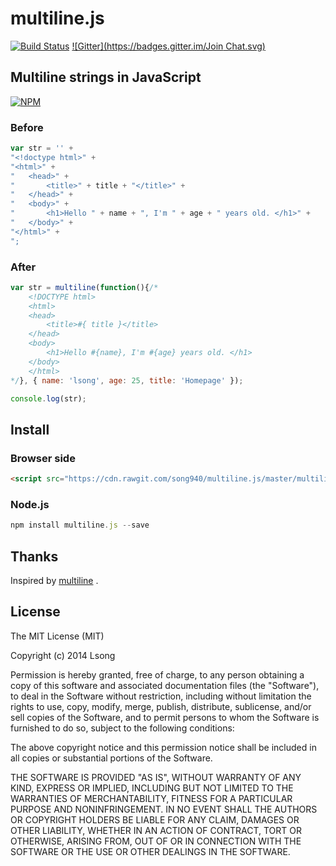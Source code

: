 # multiline.js

[![Build Status](https://travis-ci.org/song940/multiline.js.svg?branch=master)](https://travis-ci.org/song940/multiline.js) [![Gitter](https://badges.gitter.im/Join Chat.svg)](https://gitter.im/song940/multiline.js?utm_source=badge&utm_medium=badge&utm_campaign=pr-badge&utm_content=badge)

## Multiline strings in JavaScript

[![NPM](https://nodei.co/npm/multiline.js.png)](https://nodei.co/npm/multiline.js/)

### Before

```js
var str = '' +
"<!doctype html>" +
"<html>" +
"	<head>" +
"		<title>" + title + "</title>" +
"	</head>" +
"	<body>" +
"		<h1>Hello " + name + ", I'm " + age + " years old. </h1>" +
"	</body>" +
"</html>" +
";
```

### After

```js
var str = multiline(function(){/*
	<!DOCTYPE html>
	<html>
	<head>
		<title>#{ title }</title>
	</head>
	<body>
		<h1>Hello #{name}, I'm #{age} years old. </h1>
	</body>
	</html>
*/}, { name: 'lsong', age: 25, title: 'Homepage' });

console.log(str);
```

## Install

### Browser side

```html
<script src="https://cdn.rawgit.com/song940/multiline.js/master/multiline.js" ></script>
```

### Node.js

```js
npm install multiline.js --save
```

## Thanks

Inspired by [multiline](https://github.com/sindresorhus/multiline) .

## License

The MIT License (MIT)

Copyright (c) 2014 Lsong

Permission is hereby granted, free of charge, to any person obtaining a copy
of this software and associated documentation files (the "Software"), to deal
in the Software without restriction, including without limitation the rights
to use, copy, modify, merge, publish, distribute, sublicense, and/or sell
copies of the Software, and to permit persons to whom the Software is
furnished to do so, subject to the following conditions:

The above copyright notice and this permission notice shall be included in all
copies or substantial portions of the Software.

THE SOFTWARE IS PROVIDED "AS IS", WITHOUT WARRANTY OF ANY KIND, EXPRESS OR
IMPLIED, INCLUDING BUT NOT LIMITED TO THE WARRANTIES OF MERCHANTABILITY,
FITNESS FOR A PARTICULAR PURPOSE AND NONINFRINGEMENT. IN NO EVENT SHALL THE
AUTHORS OR COPYRIGHT HOLDERS BE LIABLE FOR ANY CLAIM, DAMAGES OR OTHER
LIABILITY, WHETHER IN AN ACTION OF CONTRACT, TORT OR OTHERWISE, ARISING FROM,
OUT OF OR IN CONNECTION WITH THE SOFTWARE OR THE USE OR OTHER DEALINGS IN THE
SOFTWARE.
